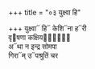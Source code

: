 +++
title = "०३ युक्ष्वा हि"

+++
युक्ष्वा᳓ हि᳓ केशि᳓ना ह᳓री  
वृ᳓षणा कक्षियप्रा᳐᳓  
अ᳓था न इन्द्र सोमपा  
गिरा᳓म् उ᳓पश्रुतिं चर